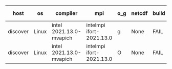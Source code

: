 

| host     | os       | compiler                              | mpi                      | o_g        | netcdf        | build       | u_pass          | u_fail          | s_pass            | s_fail            | e_pass             | e_fail             | nuopc_pass       | nuopc_fail       | artifacts link          |
|----------|----------|---------------------------------------|--------------------------|------------|---------------|-------------|-----------------|-----------------|-------------------|-------------------|--------------------|--------------------|------------------|------------------|-------------------------|
| discover | Linux | intel 2021.13.0-mvapich | intelmpi ifort-2021.13.0  | g | None  | FAIL | None | None | None | None | None | None | None | None | <a href="https://github.com/esmf-org/esmf-test-artifacts/tree/ddd87f220a612be81b68f517f0053948605a8e5b/fix_mvapich/intel/2021.13.0-mvapich/g/intelmpi/ifort-2021.13.0" target="_blank">ddd87f2</a> | 
| discover | Linux | intel 2021.13.0-mvapich | intelmpi ifort-2021.13.0  | O | None  | FAIL | None | None | None | None | None | None | None | None | <a href="https://github.com/esmf-org/esmf-test-artifacts/tree/5b47eefb306e890a689fb77fccfd83e7f532408e/fix_mvapich/intel/2021.13.0-mvapich/O/intelmpi/ifort-2021.13.0" target="_blank">5b47eef</a> | 
